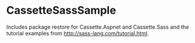 CassetteSassSample
==================

Includes package restore for Cassette.Aspnet and Cassette.Sass and the tutorial examples from http://sass-lang.com/tutorial.html.
